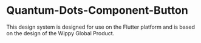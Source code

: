 # Quantum-Dots-Component-Button
This design system is designed for use on the Flutter platform and is based on the design of the Wippy Global Product.
